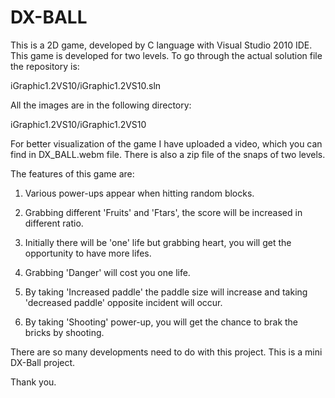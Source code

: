 # DX-BALL
This is a 2D game, developed by C language with Visual Studio 2010 IDE. This game is developed for two levels.
To go through the actual solution file the repository is: 

iGraphic1.2VS10/iGraphic1.2VS10.sln

All the images are in the following directory:

iGraphic1.2VS10/iGraphic1.2VS10

For better visualization of the game I have uploaded a video, which you can find in DX_BALL.webm file.
There is also a zip file of the snaps of two levels.

The features of this game are:

1. Various power-ups appear when hitting random blocks. 

2. Grabbing different 'Fruits' and 'Ftars', the score will be increased in different ratio.

3. Initially there will be 'one' life but grabbing heart, you will get the opportunity to have more lifes.

4. Grabbing 'Danger' will cost you one life.

5. By taking 'Increased paddle' the paddle size will increase and taking 'decreased paddle' opposite incident will occur.

6. By taking 'Shooting' power-up, you will get the chance to brak the bricks by shooting.


There are so many developments need to do with this project. This is a mini DX-Ball project.

Thank you. 

